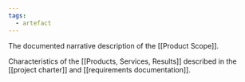 ```yaml
---
tags:
  - artefact
---
```

The documented narrative description of the [[Product Scope]].

Characteristics of the [[Products, Services, Results]] described in the [[project charter]] and [[requirements documentation]].